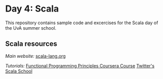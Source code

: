Day 4: Scala
============

This repository contains sample code and excercises for the Scala day of the UvA summer school.


Scala resources
---------------

*Main website:*
[scala-lang.org](http://www.scala-lang.org/)

*Tutorials:*
[Functional Programming Principles Coursera Course](https://www.coursera.org/course/progfun)
[Twitter's Scala School](http://twitter.github.io/scala_school/)
